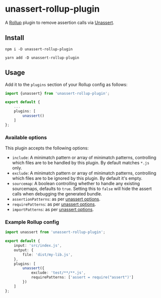 # unassert-rollup-plugin

A [Rollup](http://www.rollupjs.org) plugin to remove assertion calls via [Unassert](https://github.com/unassert-js/unassert).


## Install

`npm i -D unassert-rollup-plugin`

`yarn add -D unassert-rollup-plugin`

## Usage

Add it to the `plugins` section of your Rollup config as follows:

```ts
import {unassert} from 'unassert-rollup-plugin';

export default {
    ...
    plugins: [
        unassert()
    ]
};
```

### Available options

This plugin accepts the following options:

* `include`: A minimatch pattern or array of minimatch patterns, controlling which files are to be handled by this plugin. By default matches `*.js` only.
* `exclude`: A minimatch pattern or array of minimatch patterns, controlling which files are to be ignored by this plugin. By default it's empty.
* `sourcemap`: A boolean controlling whether to handle any existing sourcemaps, defaults to `true`. Setting this to `false` will hide the assert calls when debugging the generated bundle.
* `assertionPatterns`: as per [unassert options](https://github.com/unassert-js/unassert#options).
* `requirePatterns`: as per [unassert options](https://github.com/unassert-js/unassert#options).
* `importPatterns`: as per [unassert options](https://github.com/unassert-js/unassert#options).

### Example Rollup config

```ts
import unassert from 'unassert-rollup-plugin';

export default {
    input: 'src/index.js',
    output: {
        file: 'dist/my-lib.js',
    },
    plugins: [
        unassert({
            exclude: 'test/**/**.js',
            requirePatterns: ['assert = require("assert")']
        })
    ]
};
```
